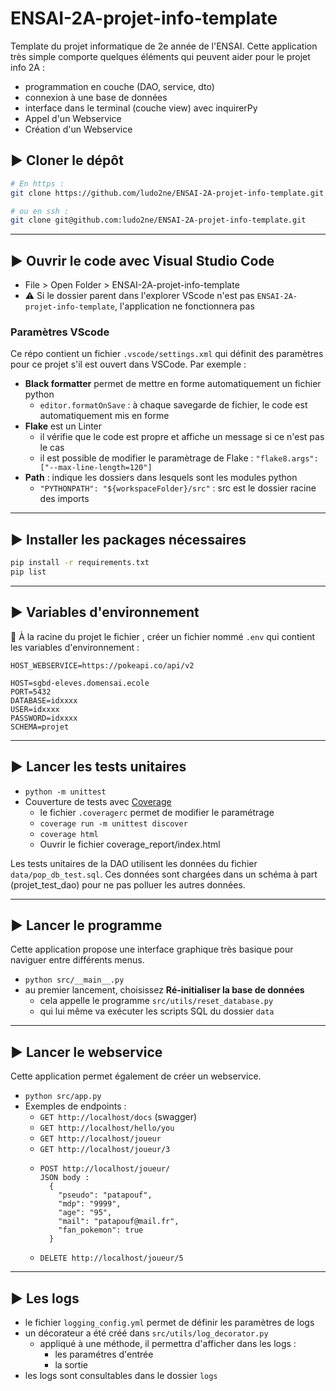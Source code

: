 # ENSAI-2A-projet-info-template

Template du projet informatique de 2e année de l'ENSAI.
Cette application très simple comporte quelques éléments qui peuvent aider pour le projet info 2A :

* programmation en couche (DAO, service, dto)
* connexion à une base de données
* interface dans le terminal (couche view) avec inquirerPy
* Appel d'un Webservice
* Création d'un Webservice

## :arrow_forward: Cloner le dépôt

```bash
# En https :
git clone https://github.com/ludo2ne/ENSAI-2A-projet-info-template.git

# ou en ssh :
git clone git@github.com:ludo2ne/ENSAI-2A-projet-info-template.git
```

---

## :arrow_forward: Ouvrir le code avec Visual Studio Code

* File > Open Folder > ENSAI-2A-projet-info-template
* :warning: Si le dossier parent dans l'explorer VScode n'est pas `ENSAI-2A-projet-info-template`, l'application ne fonctionnera pas

### Paramètres VScode

Ce répo contient un fichier `.vscode/settings.xml` qui définit des paramètres pour ce projet s'il est ouvert dans VSCode. Par exemple :

* **Black formatter** permet de mettre en forme automatiquement un fichier python
  * `editor.formatOnSave` : à chaque savegarde de fichier, le code est automatiquement mis en forme
* **Flake** est un Linter
  * il vérifie que le code est propre et affiche un message si ce n'est pas le cas
  * il est possible de modifier le paramètrage de Flake : `"flake8.args": ["--max-line-length=120"]`
* **Path** : indique les dossiers dans lesquels sont les modules python 
  * `"PYTHONPATH": "${workspaceFolder}/src"` : src est le dossier racine des imports

---

## :arrow_forward: Installer les packages nécessaires

```bash
pip install -r requirements.txt
pip list
```

---

## :arrow_forward: Variables d'environnement

:construction: À la racine du projet le fichier , créer un fichier nommé `.env` qui contient les variables d'environnement :

```
HOST_WEBSERVICE=https://pokeapi.co/api/v2

HOST=sgbd-eleves.domensai.ecole
PORT=5432
DATABASE=idxxxx
USER=idxxxx
PASSWORD=idxxxx
SCHEMA=projet
```

---

## :arrow_forward: Lancer les tests unitaires

* `python -m unittest`
* Couverture de tests avec [Coverage](https://coverage.readthedocs.io/en/7.4.0/index.html)
  * le fichier `.coveragerc` permet de modifier le paramétrage
  * `coverage run -m unittest discover`
  * `coverage html`
  * Ouvrir le fichier coverage_report/index.html

Les tests unitaires de la DAO utilisent les données du fichier `data/pop_db_test.sql`.
Ces données sont chargées dans un schéma à part (projet_test_dao) pour ne pas polluer les autres données.

---

## :arrow_forward: Lancer le programme

Cette application propose une interface graphique très basique pour naviguer entre différents menus.

* `python src/__main__.py`
* au premier lancement, choisissez **Ré-initialiser la base de données**
  * cela appelle le programme `src/utils/reset_database.py`
  * qui lui même va exécuter les scripts SQL du dossier `data`

---

## :arrow_forward: Lancer le webservice

Cette application permet également de créer un webservice.

* `python src/app.py`
* Exemples de endpoints :
  * `GET http://localhost/docs` (swagger)
  * `GET http://localhost/hello/you`
  * `GET http://localhost/joueur`
  * `GET http://localhost/joueur/3`
  * ```
    POST http://localhost/joueur/
    JSON body :
      {
        "pseudo": "patapouf",
        "mdp": "9999",
        "age": "95",
        "mail": "patapouf@mail.fr",
        "fan_pokemon": true
      }
    ```
  * `DELETE http://localhost/joueur/5`
---

## :arrow_forward: Les logs

* le fichier `logging_config.yml` permet de définir les paramètres de logs
* un décorateur a été créé dans `src/utils/log_decorator.py`
  * appliqué à une méthode, il permettra d'afficher dans les logs :
    * les paramétres d'entrée
    * la sortie
* les logs sont consultables dans le dossier `logs`
